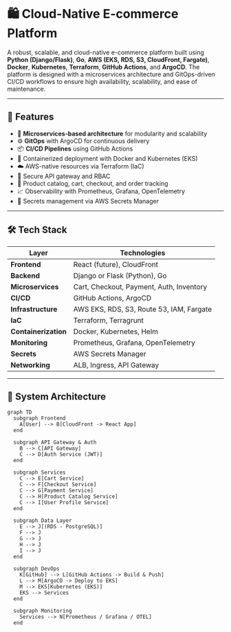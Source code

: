# 🛍️ Cloud-Native E-commerce Platform

A robust, scalable, and cloud-native e-commerce platform built using **Python (Django/Flask)**, **Go**, **AWS (EKS, RDS, S3, CloudFront, Fargate)**, **Docker**, **Kubernetes**, **Terraform**, **GitHub Actions**, and **ArgoCD**. The platform is designed with a microservices architecture and GitOps-driven CI/CD workflows to ensure high availability, scalability, and ease of maintenance.

---

## 🚀 Features

- 🧩 **Microservices-based architecture** for modularity and scalability
- ⚙️ **GitOps** with ArgoCD for continuous delivery
- 📦 **CI/CD Pipelines** using GitHub Actions
- 🐳 Containerized deployment with Docker and Kubernetes (EKS)
- ☁️ AWS-native resources via Terraform (IaC)
- 🔐 Secure API gateway and RBAC
- 🛒 Product catalog, cart, checkout, and order tracking
- 📈 Observability with Prometheus, Grafana, OpenTelemetry
- 🔐 Secrets management via AWS Secrets Manager

---

## 🛠️ Tech Stack

| Layer | Technologies |
|------|--------------|
| **Frontend** | React (future), CloudFront |
| **Backend** | Django or Flask (Python), Go |
| **Microservices** | Cart, Checkout, Payment, Auth, Inventory |
| **CI/CD** | GitHub Actions, ArgoCD |
| **Infrastructure** | AWS EKS, RDS, S3, Route 53, IAM, Fargate |
| **IaC** | Terraform, Terragrunt |
| **Containerization** | Docker, Kubernetes, Helm |
| **Monitoring** | Prometheus, Grafana, OpenTelemetry |
| **Secrets** | AWS Secrets Manager |
| **Networking** | ALB, Ingress, API Gateway |

---

## 🧱 System Architecture

```mermaid
graph TD
  subgraph Frontend
    A[User] --> B[CloudFront -> React App]
  end

  subgraph API Gateway & Auth
    B --> C[API Gateway]
    C --> D[Auth Service (JWT)]
  end

  subgraph Services
    C --> E[Cart Service]
    C --> F[Checkout Service]
    C --> G[Payment Service]
    C --> H[Product Catalog Service]
    C --> I[User Profile Service]
  end

  subgraph Data Layer
    E --> J[(RDS - PostgreSQL)]
    F --> J
    G --> J
    H --> J
    I --> J
  end

  subgraph DevOps
    K[GitHub] --> L[GitHub Actions -> Build & Push]
    L --> M[ArgoCD -> Deploy to EKS]
    M --> EKS[Kubernetes (EKS)]
    EKS --> Services
  end

  subgraph Monitoring
    Services --> N[Prometheus / Grafana / OTEL]
  end

